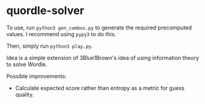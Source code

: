 # quordle-solver

To use, run `python3 gen_combos.py` to generate the required precomputed values. I recommend
using `pypy3` to do this.

Then, simply run `python3 play.py`.

Idea is a simple extension of 3Blue1Brown's idea of using information theory to solve Wordle.

Possible improvements:
* Calculate expected score rather than entropy as a metric for guess quality.
